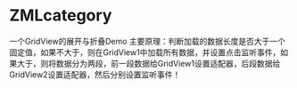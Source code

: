 # ZMLcategory
一个GridView的展开与折叠Demo
主要原理：判断加载的数据长度是否大于一个固定值，如果不大于，则在GridView1中加载所有数据，并设置点击监听事件，如果大于，则将数据分为两段，前一段数据给GridView1设置适配器，后段数据给GridView2设置适配器，然后分别设置监听事件！
